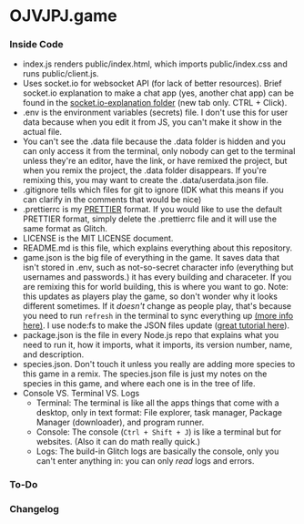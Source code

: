 # OJVJPJ.game

### Inside Code

* index.js renders public/index.html, which imports public/index.css and runs public/client.js.
* Uses socket.io for websocket API (for lack of better resources). Brief socket.io explanation to make a chat app (yes, another 
chat app) can be found in the 
[socket.io-explanation folder](https://glitch.com/edit/#!/ojvjpj?path=socket.io-explanation%2Fserver.js%3A1%3A0) (new tab only. 
CTRL + Click).
* .env is the environment variables (secrets) file. I don't use this for user data because when you edit it from JS, you can't
make it show in the actual file.
* You can't see the .data file because the .data folder is hidden and you can only access it from the terminal, only nobody can
get to the terminal unless they're an editor, have the link, or have remixed the project, but when you remix the project, the 
.data folder disappears. If you're remixing this, you may want to create the .data/userdata.json file.
* .gitignore tells which files for git to ignore (IDK what this means if you can clarify in the comments that would be nice)
* .prettierrc is my [PRETTIER](https://prettier.io) format. If you would like to use the default PRETTIER format, simply delete
the .prettierrc file and it will use the same format as Glitch.
* LICENSE is the MIT LICENSE document.
* README.md is this file, which explains everything about this repository.
* game.json is the big file of everything in the game. It saves data that isn't stored in .env, such as not-so-secret character
info (everything but usernames and passwords.) it has every building and characeter. If you are remixing this for world 
building, this is where you want to go. Note: this updates as players play the game, so don't wonder why it looks different
sometimes. If it *doesn't* change as people play, that's because you need to run `refresh` in the terminal to sync everything 
up 
[(more info here)](https://tinyurl.com/makefswork). I use node:fs to make the JSON files update 
([great tutorial here](https://www.atatus.com/blog/read-write-a-json-file-with-node-js/)).
* package.json is the file in every Node.js repo that explains what you need to run it, how it imports, what it imports, its
version number, name, and description.
* species.json. Don't touch it unless you really are adding more species to this game in a remix. The species.json file is just 
my notes on the species in this game, and where each one is in the tree of life.
* Console VS. Terminal VS. Logs
  * Terminal: The terminal is like all the apps things that come with a desktop, only in text format: File explorer, task 
  manager, Package Manager (downloader), and program runner.
  * Console: The console (`Ctrl + Shift + J`) is like a terminal but for websites. (Also it can do math really quick.)
  * Logs: The build-in Glitch logs are basically the console, only you can't enter anything in: you can only *read* logs and 
  errors.
### To-Do


### Changelog